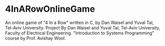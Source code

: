 # 4InARowOnlineGame
An online game of "4 In a Row" written in C, by Dan Waisel and Yuval Tal, Tel-Aviv University.
Project By Dan Waisel and Yuval Tal, Tel-Aviv University, Faculty of Electrical Engineering.
"Introduction to Systems Programming" course by Prof. Avishay Wool.
